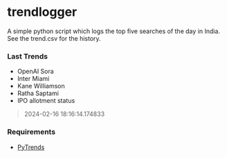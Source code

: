 # trendlogger
A simple python script which logs the top five searches of the day in India.<br>See the trend.csv for the history.<br>

<!-- Last Trends -->
### Last Trends
* OpenAI Sora
* Inter Miami
* Kane Williamson
* Ratha Saptami
* IPO allotment status
> 2024-02-16 18:16:14.174833

<!-- Requirements -->
### Requirements
* [PyTrends](https://github.com/dreyco676/pytrends)
